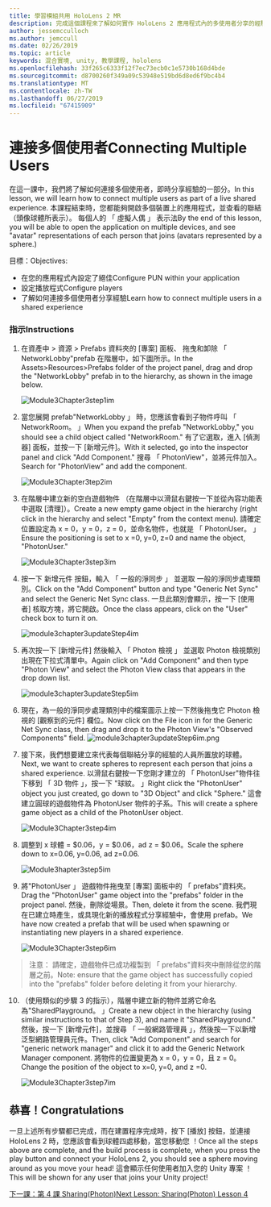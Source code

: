 ```yaml
---
title: 學習模組共用 HoloLens 2 MR
description: 完成這個課程來了解如何實作 HoloLens 2 應用程式內的多使用者分享的經驗。
author: jessemcculloch
ms.author: jemccull
ms.date: 02/26/2019
ms.topic: article
keywords: 混合實境, unity, 教學課程, hololens
ms.openlocfilehash: 33f265c6333f12f7ec73ecb0c1e5730b168d4bde
ms.sourcegitcommit: d8700260f349a09c53948e519bd6d8ed6f9bc4b4
ms.translationtype: MT
ms.contentlocale: zh-TW
ms.lasthandoff: 06/27/2019
ms.locfileid: "67415909"
---
```

# <a name="connecting-multiple-users"></a><span data-ttu-id="9c368-104">**連接多個使用者**</span><span class="sxs-lookup"><span data-stu-id="9c368-104">**Connecting Multiple Users**</span></span> 

<span data-ttu-id="9c368-105">在這一課中，我們將了解如何連接多個使用者，即時分享經驗的一部分。</span><span class="sxs-lookup"><span data-stu-id="9c368-105">In this lesson, we will learn how to connect multiple users as part of a live shared experience.</span></span> <span data-ttu-id="9c368-106">本課程結束時，您都能夠開啟多個裝置上的應用程式，並查看的聯結 （頭像球體所表示）。 每個人的 「 虛擬人偶 」 表示法</span><span class="sxs-lookup"><span data-stu-id="9c368-106">By the end of this lesson, you will be able to open the application on multiple devices, and see "avatar" representations of each person that joins (avatars represented by a sphere.)</span></span> 

<span data-ttu-id="9c368-107">目標：</span><span class="sxs-lookup"><span data-stu-id="9c368-107">Objectives:</span></span>

- <span data-ttu-id="9c368-108">在您的應用程式內設定了絕佳</span><span class="sxs-lookup"><span data-stu-id="9c368-108">Configure PUN within your application</span></span>
- <span data-ttu-id="9c368-109">設定播放程式</span><span class="sxs-lookup"><span data-stu-id="9c368-109">Configure players</span></span>
- <span data-ttu-id="9c368-110">了解如何連接多個使用者分享經驗</span><span class="sxs-lookup"><span data-stu-id="9c368-110">Learn how to connect multiple users in a shared experience</span></span>

### <a name="instructions"></a><span data-ttu-id="9c368-111">指示</span><span class="sxs-lookup"><span data-stu-id="9c368-111">Instructions</span></span>

1. <span data-ttu-id="9c368-112">在資產中 > 資源 > Prefabs 資料夾的 [專案] 面板、 拖曳和卸除 「 NetworkLobby"prefab 在階層中，如下圖所示。</span><span class="sxs-lookup"><span data-stu-id="9c368-112">In the Assets>Resources>Prefabs folder of the project panel, drag and drop the "NetworkLobby" prefab in to the hierarchy, as shown in the image below.</span></span>


   ![Module3Chapter3step1im](images/module3chapter3step1im.PNG)

2. <span data-ttu-id="9c368-114">當您展開 prefab"NetworkLobby 」 時，您應該會看到子物件呼叫 「 NetworkRoom。 」</span><span class="sxs-lookup"><span data-stu-id="9c368-114">When you expand the prefab "NetworkLobby," you should see a child object called "NetworkRoom."</span></span> <span data-ttu-id="9c368-115">有了它選取，進入 [偵測器] 面板，並按一下 [新增元件]。</span><span class="sxs-lookup"><span data-stu-id="9c368-115">With it selected, go into the inspector panel and click "Add Component."</span></span> <span data-ttu-id="9c368-116">搜尋 「 PhotonView"，並將元件加入。</span><span class="sxs-lookup"><span data-stu-id="9c368-116">Search for "PhotonView" and add the component.</span></span>

   ![Module3Chapter3tep2im](images/module3chapter3step2im.PNG)

3. <span data-ttu-id="9c368-118">在階層中建立新的空白遊戲物件 （在階層中以滑鼠右鍵按一下並從內容功能表中選取 [清理]）。</span><span class="sxs-lookup"><span data-stu-id="9c368-118">Create a new empty game object in the hierarchy (right click in the hierarchy and select "Empty" from the context menu).</span></span> <span data-ttu-id="9c368-119">請確定位置設定為 x = 0，y = 0，z = 0，並命名物件，也就是 「 PhotonUser。 」</span><span class="sxs-lookup"><span data-stu-id="9c368-119">Ensure the positioning is set to x =0, y=0, z=0 and name the object, "PhotonUser."</span></span>

   ![Module3Chapter3step3im](images/module3chapter3step3im.PNG)

4. <span data-ttu-id="9c368-121">按一下 新增元件 按鈕，輸入 「 一般的淨同步 」 並選取 一般的淨同步處理類別。</span><span class="sxs-lookup"><span data-stu-id="9c368-121">Click on the "Add Component" button and type "Generic Net Sync" and select the Generic Net Sync class.</span></span> <span data-ttu-id="9c368-122">一旦此類別會顯示，按一下 [使用者] 核取方塊，將它開啟。</span><span class="sxs-lookup"><span data-stu-id="9c368-122">Once the class appears, click on the "User" check box to turn it on.</span></span> 

   ![module3chapter3updateStep4im](images/module3chapter3updateStep4im.png)

5. <span data-ttu-id="9c368-124">再次按一下 [新增元件] 然後輸入 「 Photon 檢視 」 並選取 Photon 檢視類別出現在下拉式清單中。</span><span class="sxs-lookup"><span data-stu-id="9c368-124">Again click on "Add Component" and then type "Photon View" and select the Photon View class that appears in the drop down list.</span></span>

   ![module3chapter3updateStep5im](images/module3chapter3updateStep5im.png)

6. <span data-ttu-id="9c368-126">現在，為一般的淨同步處理類別中的檔案圖示上按一下然後拖曳它 Photon 檢視的 [觀察到的元件] 欄位。</span><span class="sxs-lookup"><span data-stu-id="9c368-126">Now click on the File icon in for the Generic Net Sync class, then drag and drop it to the Photon View's "Observed Components" field.</span></span> ![module3chapter3updateStep6im.png](images/module3chapter3updateStep6im.png) 

7. <span data-ttu-id="9c368-128">接下來，我們想要建立來代表每個聯結分享的經驗的人員所置放的球體。</span><span class="sxs-lookup"><span data-stu-id="9c368-128">Next, we want to create spheres to represent each person that joins a shared experience.</span></span> <span data-ttu-id="9c368-129">以滑鼠右鍵按一下您剛才建立的 「 PhotonUser"物件往下移到 「 3D 物件 」，按一下 "球紋。 」</span><span class="sxs-lookup"><span data-stu-id="9c368-129">Right click the "PhotonUser" object you just created, go down to "3D Object" and click "Sphere."</span></span> <span data-ttu-id="9c368-130">這會建立圓球的遊戲物件為 PhotonUser 物件的子系。</span><span class="sxs-lookup"><span data-stu-id="9c368-130">This will create a sphere game object as a child of the PhotonUser object.</span></span>

   ![Module3Chapter3step4im](images/module3chapter3step4im.PNG)

8. <span data-ttu-id="9c368-132">調整到 x 球體 = $0.06，y = $0.06，ad z = $0.06。</span><span class="sxs-lookup"><span data-stu-id="9c368-132">Scale the sphere down to x=0.06, y=0.06, ad z=0.06.</span></span>

   ![Module3hapter3step5im](images/module3chapter3step5im.PNG)

9. <span data-ttu-id="9c368-134">將"PhotonUser 」 遊戲物件拖曳至 [專案] 面板中的 「 prefabs"資料夾。</span><span class="sxs-lookup"><span data-stu-id="9c368-134">Drag the "PhotonUser" game object into the "prefabs" folder in the project panel.</span></span> <span data-ttu-id="9c368-135">然後，刪除從場景。</span><span class="sxs-lookup"><span data-stu-id="9c368-135">Then, delete it from the scene.</span></span> <span data-ttu-id="9c368-136">我們現在已建立時產生，或具現化新的播放程式分享經驗中，會使用 prefab。</span><span class="sxs-lookup"><span data-stu-id="9c368-136">We have now created a prefab that will be used when spawning or instantiating new players in a shared experience.</span></span>

   ![Module3Chapter3step6im](images/module3chapter3step6im.PNG)

> <span data-ttu-id="9c368-138">注意： 請確定，遊戲物件已成功複製到 「 prefabs"資料夾中刪除從您的階層之前。</span><span class="sxs-lookup"><span data-stu-id="9c368-138">Note: ensure that the game object has successfully copied into the "prefabs" folder before deleting it from your hierarchy.</span></span>

10. <span data-ttu-id="9c368-139">（使用類似的步驟 3 的指示），階層中建立新的物件並將它命名為"SharedPlayground。 」</span><span class="sxs-lookup"><span data-stu-id="9c368-139">Create a new object in the hierarchy (using similar instructions to that of Step 3), and name it "SharedPlayground."</span></span> <span data-ttu-id="9c368-140">然後，按一下 [新增元件]，並搜尋 「 一般網路管理員 」，然後按一下以新增泛型網路管理員元件。</span><span class="sxs-lookup"><span data-stu-id="9c368-140">Then, click "Add Component" and search for "generic network manager" and click it to add the Generic Network Manager component.</span></span> <span data-ttu-id="9c368-141">將物件的位置變更為 x = 0，y = 0，且 z = 0。</span><span class="sxs-lookup"><span data-stu-id="9c368-141">Change the position of the object to x=0, y=0, and z =0.</span></span>

    ![Module3Chapter3step7im](images/module3chapter3step7im.PNG)


## <a name="congratulations"></a><span data-ttu-id="9c368-143">恭喜！</span><span class="sxs-lookup"><span data-stu-id="9c368-143">Congratulations</span></span>

<span data-ttu-id="9c368-144">一旦上述所有步驟都已完成，而在建置程序完成時，按下 [播放] 按鈕，並連接 HoloLens 2 時，您應該會看到球體四處移動，當您移動您 ！</span><span class="sxs-lookup"><span data-stu-id="9c368-144">Once all the steps above are complete, and the build process is complete, when you press the play button and connect your HoloLens 2, you should see a sphere moving around as you move your head!</span></span> <span data-ttu-id="9c368-145">這會顯示任何使用者加入您的 Unity 專案 ！</span><span class="sxs-lookup"><span data-stu-id="9c368-145">This will be shown for any user that joins your Unity project!</span></span>

<span data-ttu-id="9c368-146">[下一課：第 4 課 Sharing(Photon)](mrlearning-sharing(photon)-ch4.md)</span><span class="sxs-lookup"><span data-stu-id="9c368-146">[Next Lesson: Sharing(Photon) Lesson 4](mrlearning-sharing(photon)-ch4.md)</span></span>

